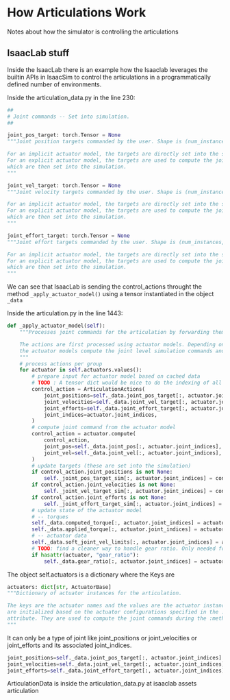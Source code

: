 # How Articulations Work

Notes about how the simulator is controlling the articulations

## IsaacLab stuff

Inside the IsaacLab there is an example how the Isaaclab leverages the builtin APIs in IsaacSim to control the articulations in a programmatically defined number of environments.

Inside the articulation_data.py in the line 230:

```python
##
# Joint commands -- Set into simulation.
##

joint_pos_target: torch.Tensor = None
"""Joint position targets commanded by the user. Shape is (num_instances, num_joints).

For an implicit actuator model, the targets are directly set into the simulation.
For an explicit actuator model, the targets are used to compute the joint torques (see :attr:`applied_torque`),
which are then set into the simulation.
"""

joint_vel_target: torch.Tensor = None
"""Joint velocity targets commanded by the user. Shape is (num_instances, num_joints).

For an implicit actuator model, the targets are directly set into the simulation.
For an explicit actuator model, the targets are used to compute the joint torques (see :attr:`applied_torque`),
which are then set into the simulation.
"""

joint_effort_target: torch.Tensor = None
"""Joint effort targets commanded by the user. Shape is (num_instances, num_joints).

For an implicit actuator model, the targets are directly set into the simulation.
For an explicit actuator model, the targets are used to compute the joint torques (see :attr:`applied_torque`),
which are then set into the simulation.
"""

```

We can see that IsaacLab is sending the control_actions throught the method ```_apply_actuator_model()``` using a tensor instantiated in the object ```_data```

Inside the articulation.py in the line 1443:

```python
def _apply_actuator_model(self):
    """Processes joint commands for the articulation by forwarding them to the actuators.

    The actions are first processed using actuator models. Depending on the robot configuration,
    the actuator models compute the joint level simulation commands and sets them into the PhysX buffers.
    """
    # process actions per group
    for actuator in self.actuators.values():
        # prepare input for actuator model based on cached data
        # TODO : A tensor dict would be nice to do the indexing of all tensors together
        control_action = ArticulationActions(
            joint_positions=self._data.joint_pos_target[:, actuator.joint_indices],
            joint_velocities=self._data.joint_vel_target[:, actuator.joint_indices],
            joint_efforts=self._data.joint_effort_target[:, actuator.joint_indices],
            joint_indices=actuator.joint_indices,
        )
        # compute joint command from the actuator model
        control_action = actuator.compute(
            control_action,
            joint_pos=self._data.joint_pos[:, actuator.joint_indices],
            joint_vel=self._data.joint_vel[:, actuator.joint_indices],
        )
        # update targets (these are set into the simulation)
        if control_action.joint_positions is not None:
            self._joint_pos_target_sim[:, actuator.joint_indices] = control_action.joint_positions
        if control_action.joint_velocities is not None:
            self._joint_vel_target_sim[:, actuator.joint_indices] = control_action.joint_velocities
        if control_action.joint_efforts is not None:
            self._joint_effort_target_sim[:, actuator.joint_indices] = control_action.joint_efforts
        # update state of the actuator model
        # -- torques
        self._data.computed_torque[:, actuator.joint_indices] = actuator.computed_effort
        self._data.applied_torque[:, actuator.joint_indices] = actuator.applied_effort
        # -- actuator data
        self._data.soft_joint_vel_limits[:, actuator.joint_indices] = actuator.velocity_limit
        # TODO: find a cleaner way to handle gear ratio. Only needed for variable gear ratio actuators.
        if hasattr(actuator, "gear_ratio"):
            self._data.gear_ratio[:, actuator.joint_indices] = actuator.gear_ratio
```

The object self.actuators is a dictionary where the Keys are 

```python
actuators: dict[str, ActuatorBase]
"""Dictionary of actuator instances for the articulation.

The keys are the actuator names and the values are the actuator instances. The actuator instances
are initialized based on the actuator configurations specified in the :attr:`ArticulationCfg.actuators`
attribute. They are used to compute the joint commands during the :meth:`write_data_to_sim` function.
"""
```

It can only be a type of joint like joint_positions or joint_velocities or joint_efforts and its associated joint_indices.

```python
joint_positions=self._data.joint_pos_target[:, actuator.joint_indices]
joint_velocities=self._data.joint_vel_target[:, actuator.joint_indices]
joint_efforts=self._data.joint_effort_target[:, actuator.joint_indices]
```

ArticulationData is inside the articulation_data.py at isaaclab assets articulation


